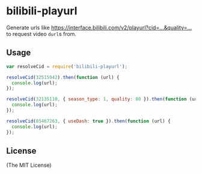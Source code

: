 # bilibili-playurl

Generate urls like <https://interface.bilibili.com/v2/playurl?cid=...&quality=...> to request video `durl`s from.

## Usage

```javascript
var resolveCid = require('bilibili-playurl');

resolveCid(32515942).then(function (url) {
  console.log(url);
});

resolveCid(32135110, { season_type: 1, quality: 80 }).then(function (url) {
  console.log(url);
});

resolveCid(85467263, { useDash: true }).then(function (url) {
  console.log(url);
});
```

## License

(The MIT License)
